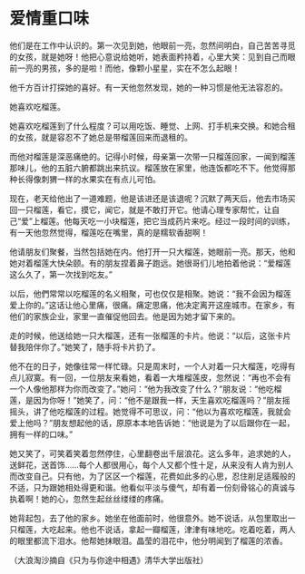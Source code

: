 # 爱情重口味

他们是在工作中认识的。第一次见到她，他眼前一亮，忽然间明白，自己苦苦寻觅的女孩，就是她呀！他把心意说给她听，她表面矜持着，心里大笑：见到自己而眼前一亮的男孩，多的是啦！而他，像颗小星星，实在不怎么起眼！ 

他千方百计打探她的喜好。有一天他忽然发现，她的一种习惯是他无法容忍的。 

她喜欢吃榴莲。 

她喜欢吃榴莲到了什么程度？可以用吃饭、睡觉、上网、打手机来交换。和她合租的女孩，就是容忍不了她总是带榴莲回来而退租的。 

而他对榴莲是深恶痛绝的。记得小时候，母亲第一次带一只榴莲回家，一闻到榴莲那味儿，他的五脏六腑都跳出来抗议。榴莲放在家里，他连饭都吃不下。他觉得那种长得像刺猬一样的水果实在有点儿可怕。 

现在，老天给他出了一道难题，他是该进还是该退呢？沉默了两天后，他去市场买回一只榴莲，看它，摸它，闻它，就是不敢打开它。他请心理专家帮忙，让自己“爱”上榴莲。他每天吃一小块榴莲，把它当成药片来吃。经过一段时间的训练，有一天他忽然觉得，榴莲吃在嘴里，真的是糯软香甜啊！ 

他请朋友们聚餐，当然包括她在内。他打开一只大榴莲，她眼前一亮。那天，他和她对着榴莲大快朵颐。有的朋友捏着鼻子跑远。她很哥们儿地拍着他说：“爱榴莲这么久了，第一次找到吃友。” 

以后，他們常常以吃榴莲的名义相聚，可也仅仅是相聚。她说：“我不会因为榴莲爱上你的。”这话让他心里痛，很痛。痛定思痛，他决定离开这座城市。在家乡，有他们的家族企业，家里一直催促他回去。他是因为她才留下来的。 

走的时候，他送给她一只大榴莲，还有一张榴莲的卡片。他说：“以后，这张卡片替我陪伴你了。”她笑了，随手将卡片扔了。 

他不在的日子，她像往常一样忙碌。只是周末时，一个人对着一只大榴莲，吃得有点儿寂寞。有一回，一位朋友来看她，看着一大堆榴莲皮，忽然说：“再也不会有一个人像他那样为你而改变了。”她问：“他为我改变了什么？”朋友说：“他吃榴莲，是因为你呀！”她笑了，问：“他不是跟我一样，天生喜欢吃榴莲吗？”朋友摇摇头，讲了他吃榴莲的过程。她觉得不可思议，问：“他以为喜欢吃榴莲，我就会爱上他吗？”朋友想起他的话，原原本本地告诉她：“他说是为了以后跟你在一起，拥有一样的口味。” 

她又笑了，可笑着笑着忽然停住，心里翻卷出千层浪花。这么多年，追求她的人，送鲜花，送首饰……每个人都很用心，每个人又都个性十足，从来没有人肯为别人而改变自己。只有他，为了区区一个榴莲，花费如此多的心思，忍住削足适履般的不适，只为跟她相处得更和谐。他看似平淡与傻气，却有着一份刻骨铭心的真诚与执着啊！她的心，忽然生起丝丝缕缕的疼痛。 

她背起包，去了他的家乡。她坐在他面前时，他很意外。她不说话，从包里取出一只榴莲，大吃起来。他也不说话，拿起一瓣榴莲，津津有味地吃。吃着吃着，两人的眼里都流下泪水。他帮她抹眼泪。晶莹的泪花中，他分明闻到了榴莲的浓香。 

（大浪淘沙摘自《只为与你途中相遇》清华大学出版社）